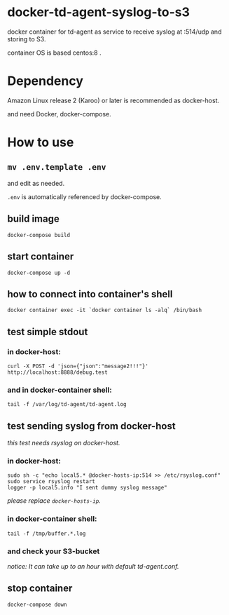 # docker-td-agent-syslog-to-s3

docker container for td-agent as service to receive syslog at :514/udp and storing to S3.

container OS is based centos:8 .

# Dependency

Amazon Linux release 2 (Karoo) or later is recommended as docker-host.

and need Docker, docker-compose.

# How to use

## `mv .env.template .env`

and edit as needed.

`.env` is automatically referenced by docker-compose.

## build image

```
docker-compose build
```

## start container

```
docker-compose up -d
```

## how to connect into container's shell

```
docker container exec -it `docker container ls -alq` /bin/bash
```

## test simple stdout

### in docker-host:

```
curl -X POST -d 'json={"json":"message2!!!"}' http://localhost:8888/debug.test
```

### and in docker-container shell:

```
tail -f /var/log/td-agent/td-agent.log
```

## test sending syslog from docker-host

*this test needs rsyslog on docker-host.*

### in docker-host:

```
sudo sh -c "echo local5.* @docker-hosts-ip:514 >> /etc/rsyslog.conf"
sudo service rsyslog restart
logger -p local5.info "I sent dummy syslog message"
```

*please replace `docker-hosts-ip`.*

### in docker-container shell:

```
tail -f /tmp/buffer.*.log
```

### and check your S3-bucket

*notice: It can take up to an hour with default td-agent.conf.*

## stop container

```
docker-compose down
```

